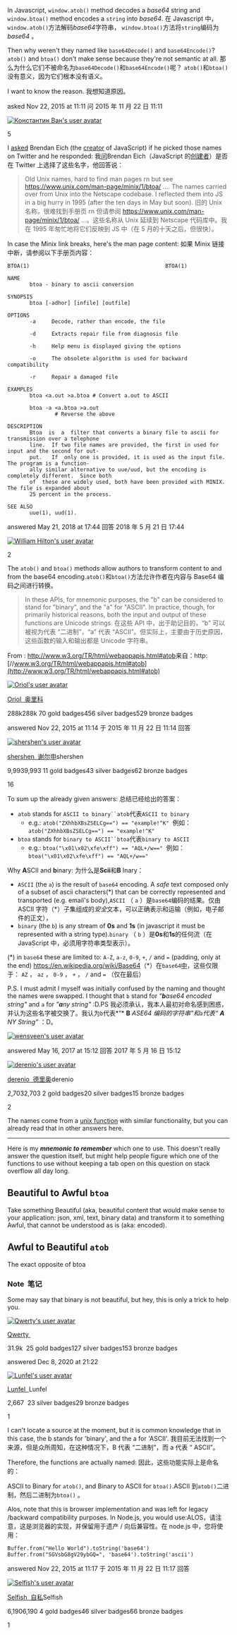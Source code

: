 In Javascript, `window.atob()` method decodes a *base64* string and `window.btoa()` method encodes a `string` into *base64*. 在 Javascript 中， `window.atob()`方法解码*base64*字符串， `window.btoa()`方法将`string`编码为*base64* 。

Then why weren't they named like `base64Decode()` and `base64Encode()`? `atob()` and `btoa()` don't make sense because they're not semantic at all. 那么为什么它们不被命名为`base64Decode()`和`base64Encode()`呢？ `atob()`和`btoa()`没有意义，因为它们根本没有语义。

I want to know the reason. 我想知道原因。

asked Nov 22, 2015 at 11:11 问 2015 年 11 月 22 日 11:11

[![Константин Ван's user avatar](https://i.sstatic.net/fz5G8DT6.png?s=64)](https://stackoverflow.com/users/4510033/%d0%9a%d0%be%d0%bd%d1%81%d1%82%d0%b0%d0%bd%d1%82%d0%b8%d0%bd-%d0%92%d0%b0%d0%bd)

5

I [asked](https://twitter.com/BrendanEich/status/998618208725684224) Brendan Eich (the [creator](https://en.wikipedia.org/wiki/Brendan_Eich) of JavaScript) if he picked those names on Twitter and he responded: 我[问](https://twitter.com/BrendanEich/status/998618208725684224)Brendan Eich（JavaScript 的[创建者](https://en.wikipedia.org/wiki/Brendan_Eich)）是否在 Twitter 上选择了这些名字，他回答说：

> Old Unix names, hard to find man pages rn but see <https://www.unix.com/man-page/minix/1/btoa/> …. The names carried over from Unix into the Netscape codebase. I reflected them into JS in a big hurry in 1995 (after the ten days in May but soon). 旧的 Unix 名称，很难找到手册页 rn 但请参阅 <https://www.unix.com/man-page/minix/1/btoa/> …。这些名称从 Unix 延续到 Netscape 代码库中。我在 1995 年匆忙地将它们反映到 JS 中（在 5 月的十天之后，但很快）。

In case the Minix link breaks, here's the man page content: 如果 Minix 链接中断，请参阅以下手册页内容：

```
BTOA(1)                                           BTOA(1)

NAME
       btoa - binary to ascii conversion

SYNOPSIS
       btoa [-adhor] [infile] [outfile]

OPTIONS
       -a     Decode, rather than encode, the file

       -d     Extracts repair file from diagnosis file

       -h     Help menu is displayed giving the options

       -o     The obsolete algorithm is used for backward compatibility

       -r     Repair a damaged file

EXAMPLES
       btoa <a.out >a.btoa # Convert a.out to ASCII

       btoa -a <a.btoa >a.out
               # Reverse the above

DESCRIPTION
       Btoa  is  a  filter that converts a binary file to ascii for transmission over a telephone
       line.  If two file names are provided, the first in used for input and the second for out-
       put.   If  only one is provided, it is used as the input file.  The program is a function-
       ally similar alternative to uue/uud, but the encoding is completely different.  Since both
       of  these are widely used, both have been provided with MINIX.  The file is expanded about
       25 percent in the process.

SEE ALSO
       uue(1), uud(1).
```

answered May 21, 2018 at 17:44 回答 2018 年 5 月 21 日 17:44

[![William Hilton's user avatar](https://www.gravatar.com/avatar/7909c04c91eb8257db778158b12a0ed2?s=64\&d=identicon\&r=PG)](https://stackoverflow.com/users/2168416/william-hilton)

2

The `atob()` and `btoa()` methods allow authors to transform content to and from the base64 encoding.`atob()`和`btoa()`方法允许作者在内容与 Base64 编码之间进行转换。

> In these APIs, for mnemonic purposes, the "b" can be considered to stand for "binary", and the "a" for "ASCII". In practice, though, for primarily historical reasons, both the input and output of these functions are Unicode strings. 在这些 API 中，出于助记目的，“b” 可以被视为代表 “二进制”，“a” 代表 “ASCII”。但实际上，主要由于历史原因，这些函数的输入和输出都是 Unicode 字符串。

From : <http://www.w3.org/TR/html/webappapis.html#atob>来自：http: [//www.w3.org/TR/html/webappapis.html#atob](http://www.w3.org/TR/html/webappapis.html#atob)

[![Oriol's user avatar](https://www.gravatar.com/avatar/10bce2713c926168c985bfa9695c825d?s=64\&d=identicon\&r=PG)](https://stackoverflow.com/users/1529630/oriol)

[Oriol  奥里科](https://stackoverflow.com/users/1529630/oriol)

288k288k 70 gold badges456 silver badges529 bronze badges

answered Nov 22, 2015 at 11:14 于 2015 年 11 月 22 日 11:14 回答

[![shershen's user avatar](https://www.gravatar.com/avatar/cdf09a1628df619e523dbbedfb0e07f3?s=64\&d=identicon\&r=PG)](https://stackoverflow.com/users/405623/shershen)

[shershen  谢尔申](https://stackoverflow.com/users/405623/shershen)shershen

9,9939,993 11 gold badges43 silver badges62 bronze badges

16

To sum up the already given answers: 总结已经给出的答案：

* `atob` stands for `ASCII to binary``atob`代表`ASCII to binary`
  * e.g.: `atob("ZXhhbXBsZSELCg==") == "example!^K"`  例如： `atob("ZXhhbXBsZSELCg==") == "example!^K"`
* `btoa` stands for `binary to ASCII``btoa`代表`binary to ASCII`
  * e.g.: `btoa("\x01\x02\xfe\xff") == "AQL+/w=="`  例如： `btoa("\x01\x02\xfe\xff") == "AQL+/w=="`

Why **A**SCII and **b**inary: 为什么是**Scii**和**B** Inary：

* `ASCII` (the `a`) is the result of `base64` encoding. A *safe* text composed only of a subset of ascii characters(\*) that can be correctly represented and transported (e.g. email's body),`ASCII` （ `a` ）是`base64`编码的结果。仅由 ASCII 字符（\*）子集组成的*安全*文本，可以正确表示和运输（例如，电子邮件的正文），
* `binary` (the `b`) is any stream of **0s** and **1s** (in javascript it must be represented with a string type).`binary` （ `b` ）是**0s**和**1s**的任何流（在 JavaScript 中，必须用字符串类型表示）。

(\*) in `base64` these are limited to: `A-Z`, `a-z`, `0-9`, `+`, `/` and `=` (padding, only at the end) <https://en.wikipedia.org/wiki/Base64>（\*）在`base64`[中](https://en.wikipedia.org/wiki/Base64)，这些仅限于： `AZ` ， `az` ， `0-9` ， `+` ， `/` and `=` （仅在最后）

P.S. I must admit I myself was initially confused by the naming and thought the names were swapped. I thought that `b` stand for *"***b***ase64 encoded string"* and `a` for *"**a**ny string"* :D.PS 我必须承认，我本人最初对命名感到困惑，并认为这些名字被交换了。我认为`b`代表*“* **B** *ASE64 编码的字符串”*和`a`代表*“ **A** NY String”* ：D。

[![wensveen's user avatar](https://www.gravatar.com/avatar/8fc4024a8863cf7dea2439ad833b2dea?s=64\&d=identicon\&r=PG)](https://stackoverflow.com/users/1099948/wensveen)

answered May 16, 2017 at 15:12 回答 2017 年 5 月 16 日 15:12

[![derenio's user avatar](https://www.gravatar.com/avatar/aa8e521e59ae55552f76b449ab5cabd5?s=64\&d=identicon\&r=PG)](https://stackoverflow.com/users/732487/derenio)

[derenio  德里奥](https://stackoverflow.com/users/732487/derenio)derenio

2,7032,703 2 gold badges20 silver badges15 bronze badges

2

The names come from a [unix function](https://www.unix.com/man-page/minix/1/btoa/) with similar functionality, but you can already read that in other answers here. 

***

Here is my ***mnemonic to remember*** which one to use. This doesn't really answer the question itself, but might help people figure which one of the functions to use without keeping a tab open on this question on stack overflow all day long. 

## Beautiful to Awful `btoa` 

Take something Beautiful (aka, beautiful content that would make sense to your application: json, xml, text, binary data) and transform it to something Awful, that cannot be understood as is (aka: encoded). 

## Awful to Beautiful `atob` 

The exact opposite of btoa 

### Note  笔记

Some may say that binary is not beautiful, but hey, this is only a trick to help you. 

[![Qwerty's user avatar](https://www.gravatar.com/avatar/cb96169403450ab7cc3cb7994ed4283f?s=64\&d=identicon\&r=PG)](https://stackoverflow.com/users/985454/qwerty)

[Qwerty ](https://stackoverflow.com/users/985454/qwerty)

31.9k  25 gold badges127 silver badges153 bronze badges

answered Dec 8, 2020 at 21:22 

[![Lunfel's user avatar](https://www.gravatar.com/avatar/618637d5a66688a5674f67edfeeae6a8?s=64\&d=identicon\&r=PG)](https://stackoverflow.com/users/1114113/lunfel)

[Lunfel  ](https://stackoverflow.com/users/1114113/lunfel)Lunfel

2,667  23 silver badges29 bronze badges

1

I can't locate a source at the moment, but it is common knowledge that in this case, the b stands for 'binary', and the a for 'ASCII'. 我目前无法找到一个来源，但是众所周知，在这种情况下，B 代表 “二进制”，而 a 代表 “ ASCII”。

Therefore, the functions are actually named: 因此，这些功能实际上是命名的：

ASCII to Binary for `atob()`, and Binary to ASCII for `btoa()`.ASCII 到`atob()`二进制，然后二进制为`btoa()` 。

Alos, note that this is browser implementation and was left for legacy /backward compatibility purposes. In Node.js, you would use:ALOS，请注意，这是浏览器的实现，并保留用于遗产 / 向后兼容性。在 node.js 中，您将使用：

```
Buffer.from("Hello World").toString('base64')
Buffer.from("SGVsbG8gV29ybGQ=", 'base64').toString('ascii')
```

answered Nov 22, 2015 at 11:17 于 2015 年 11 月 22 日 11:17 回答

[![Selfish's user avatar](https://i.sstatic.net/SLbs6.jpg?s=64)](https://stackoverflow.com/users/3873012/selfish)

[Selfish  自私](https://stackoverflow.com/users/3873012/selfish)Selfish

6,1906,190 4 gold badges46 silver badges66 bronze badges

1

##
